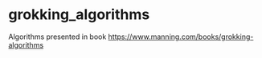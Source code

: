# grokking_algorithms
Algorithms presented in book https://www.manning.com/books/grokking-algorithms
